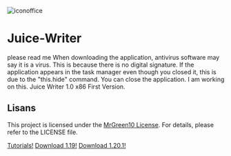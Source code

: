 ![iconoffice](https://github.com/user-attachments/assets/57f5b16b-4e5b-4d17-83c1-9419db653fad)
# Juice-Writer
please read me
When downloading the application, antivirus software may say it is a virus. This is because there is no digital signature. If the application appears in the task manager even though you closed it, this is due to the "this.hide" command. You can close the application. I am working on this.
Juice Writer 1.0 x86
First Version.
## Lisans
This project is licensed under the [MrGreen10 License](LICENSE). For details, please refer to the LICENSE file.


[Tutorials!](https://github.com/MrGreen10/Juice-Writer/wiki)
[Download 1.19!](https://github.com/MrGreen10/Juice-Writer/releases/tag/1.19)
[Download 1.20.1!](https://github.com/MrGreen10/Juice-Writer/releases/tag/1.20.1)
